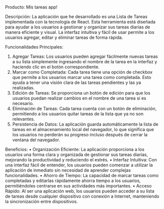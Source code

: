 Producto: Mis tareas app!

Descripción: La aplicación que he desarrollado es una Lista de Tareas implementada con la tecnología de React. Esta herramienta está diseñada para ayudar a los usuarios a gestionar y organizar sus tareas diarias de manera eficiente y visual. La interfaz intuitiva y fácil de usar permite a los usuarios agregar, editar y eliminar tareas de forma rápida.

Funcionalidades Principales:
1.	Agregar Tareas: Los usuarios pueden agregar fácilmente nuevas tareas a su lista simplemente ingresando el nombre de la tarea en la interfaz y haciendo clic en el botón correspondiente.
2.	Marcar como Completada: Cada tarea tiene una opción de checkbox que permite a los usuarios marcar una tarea como completada. Esto ayuda a tener una visión clara de las tareas pendientes y las ya realizadas.
3.	Edición de Tareas: Se proporciona un botón de edición para que los usuarios puedan realizar cambios en el nombre de una tarea si es necesario.
4.	Eliminación de Tareas: Cada tarea cuenta con un botón de eliminación, permitiendo a los usuarios quitar tareas de la lista que ya no son relevantes.
5.	Persistencia de Datos: La aplicación guarda automáticamente la lista de tareas en el almacenamiento local del navegador, lo que significa que los usuarios no perderán su progreso incluso después de cerrar la ventana del navegador.

Beneficios:
•	Organización Eficiente: La aplicación proporciona a los usuarios una forma clara y organizada de gestionar sus tareas diarias, mejorando la productividad y reduciendo el estrés.
•	Interfaz Intuitiva: Con una interfaz fácil de entender, los usuarios pueden comenzar a utilizar la aplicación de inmediato sin necesidad de aprender complejas funcionalidades.
•	Ahorro de Tiempo: La capacidad de marcar tareas como completadas y editarlas rápidamente ahorra tiempo a los usuarios, permitiéndoles centrarse en sus actividades más importantes.
•	Acceso Rápido: Al ser una aplicación web, los usuarios pueden acceder a su lista de tareas desde cualquier dispositivo con conexión a Internet, manteniendo la sincronización entre dispositivos.

